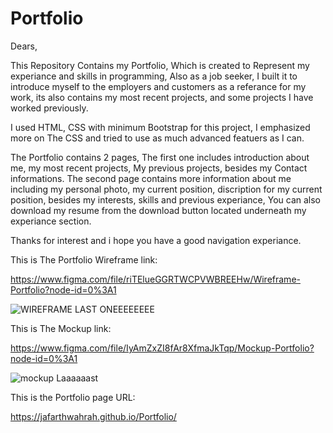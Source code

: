 # Portfolio

Dears,

This Repository Contains my Portfolio, Which is created to Represent my experiance and skills in programming, Also as a job seeker, I built it to introduce myself to the employers and customers as a referance for my work, its also contains my most recent projects, and some projects I have worked previously.


I used HTML, CSS with minimum Bootstrap for this project, I emphasized more on The CSS and tried to use as much advanced featuers as I can.

The Portfolio contains 2 pages, The first one includes introduction about me, my most recent projects, My previous projects, besides my Contact informations.
The second page contains more information about me including my personal photo, my current position, discription for my current position, besides my interests, skills and previous experiance, You can also download my resume from the download button located underneath my experiance section.

Thanks for interest and i hope you have a good navigation experiance.

This is The Portfolio Wireframe link:

https://www.figma.com/file/riTElueGGRTWCPVWBREEHw/Wireframe-Portfolio?node-id=0%3A1



![WIREFRAME LAST ONEEEEEEEE](https://user-images.githubusercontent.com/106815966/182772444-c0fb30c7-326e-4f5d-ba09-688d2c2c1da2.PNG)





This is The Mockup link:

https://www.figma.com/file/IyAmZxZI8fAr8XfmaJkTqp/Mockup-Portfolio?node-id=0%3A1


![mockup Laaaaaast](https://user-images.githubusercontent.com/106815966/182770714-ac343476-b60b-4487-ae63-926197f8631a.PNG)





This is the Portfolio page URL:

https://jafarthwahrah.github.io/Portfolio/

